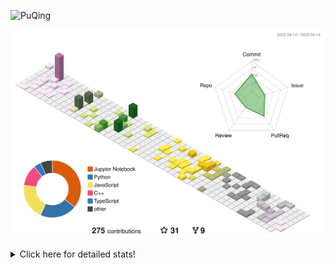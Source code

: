 ![PuQing](https://user-images.githubusercontent.com/27223114/171565019-9a56fae6-b08b-421f-99db-7e830da42371.png)

![](./profile-3d-contrib/profile-season-animate.svg)

<details>
<summary>Click here for detailed stats!</summary>

<!--START_SECTION:waka-->
![Lines of code](https://img.shields.io/badge/From%20Hello%20World%20I%27ve%20Written-655.1%20thousand%20lines%20of%20code-blue)

**🐱 My GitHub Data** 

> 📦 242.3 kB Used in GitHub's Storage 
 > 
> 🏆 63 Contributions in the Year 2023
 > 
> 🚫 Not Opted to Hire
 > 
> 📜 25 Public Repositories 
 > 
> 🔑 27 Private Repositories 
 > 
**I'm an Early 🐤** 

```text
🌞 Morning                151 commits         ████░░░░░░░░░░░░░░░░░░░░░   16.40 % 
🌆 Daytime                403 commits         ███████████░░░░░░░░░░░░░░   43.76 % 
🌃 Evening                146 commits         ████░░░░░░░░░░░░░░░░░░░░░   15.85 % 
🌙 Night                  221 commits         ██████░░░░░░░░░░░░░░░░░░░   24.00 % 
```


📊 **This Week I Spent My Time On** 

```text
💬 Programming Languages: 
Jupyter Notebook         4 hrs 31 mins       ██████████████████░░░░░░░   71.72 % 
Python                   1 hr 20 mins        █████░░░░░░░░░░░░░░░░░░░░   21.12 % 
Dart                     10 mins             █░░░░░░░░░░░░░░░░░░░░░░░░   02.87 % 
GitIgnore file           5 mins              ░░░░░░░░░░░░░░░░░░░░░░░░░   01.41 % 
JSON                     4 mins              ░░░░░░░░░░░░░░░░░░░░░░░░░   01.06 % 

🔥 Editors: 
DataSpell                4 hrs 39 mins       ██████████████████░░░░░░░   73.85 % 
VS Code                  1 hr 39 mins        ███████░░░░░░░░░░░░░░░░░░   26.15 % 

💻 Operating System: 
Windows                  6 hrs 18 mins       █████████████████████████   100.00 % 
```


<!--END_SECTION:waka-->
</details>
